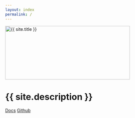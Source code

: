 ```yaml
---
layout: index
permalink: /
---
```


<a href="/getting-started">
    <img class="main-logo" src="/assets/images/swup-logo-white.svg" width="400" height="173" alt="{{ site.title }}"/>
</a>

<h1 class="main-headline">{{ site.description }}</h1>

<p class="main-buttons">
    <a href="/getting-started" class="btn btn-filled fs-5 mb-4">Docs</a>
    <a href="https://github.com/swup/swup" class="btn fs-5 mb-4">Github</a>
</p>
